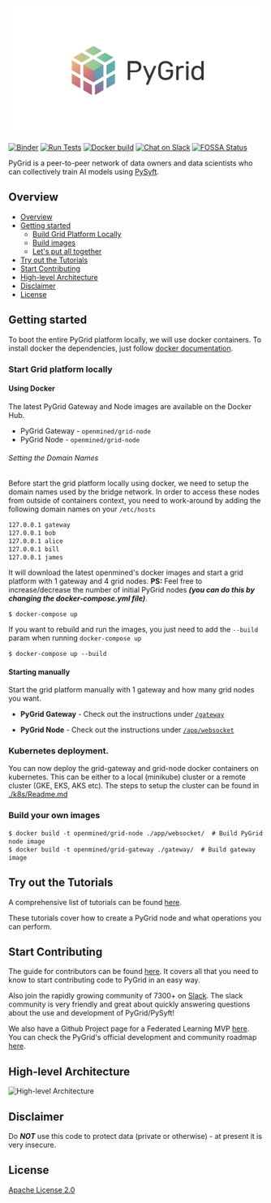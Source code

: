 ![PyGrid logo](https://raw.githubusercontent.com/OpenMined/design-assets/master/logos/PyGrid/horizontal-primary-trans.png)

[![Binder](https://mybinder.org/badge.svg)](https://mybinder.org/v2/gh/OpenMined/PyGrid/dev) [![Run Tests](https://github.com/OpenMined/PyGrid/workflows/Run%20tests/badge.svg?branch=dev)](https://github.com/OpenMined/PyGrid/actions?query=workflow%3A%22Run+tests%22) [![Docker build](https://github.com/OpenMined/PyGrid/workflows/Docker%20build/badge.svg)](https://github.com/OpenMined/PyGrid/actions?query=workflow%3A%22Docker+build%22) [![Chat on Slack](https://img.shields.io/badge/chat-on%20slack-7A5979.svg)](https://openmined.slack.com/messages/team_pysyft) [![FOSSA Status](https://camo.githubusercontent.com/c0cb82174c3eb8fcbb00a46eb237556f63b36804/68747470733a2f2f6170702e666f7373612e696f2f6170692f70726f6a656374732f6769742532426769746875622e636f6d2532466d6174746865772d6d6361746565722532465079537966742e7376673f747970653d736d616c6c)](https://app.fossa.io/projects/git%2Bgithub.com%2Fmatthew-mcateer%2FPySyft?ref=badge_small)

PyGrid is a peer-to-peer network of data owners and data scientists who can collectively train AI models using [PySyft](https://github.com/OpenMined/PySyft/).


## Overview
- [Overview](#overview)
- [Getting started](#getting-started)
    - [Build Grid Platform Locally](#start-grid-platform-locally)
    - [Build images](#build-images)
    - [Let's put all together](#lets-put-all-together)
- [Try out the Tutorials](#try-out-the-tutorials)
- [Start Contributing](#start-contributing)
- [High-level Architecture](#high-level-architecture)
- [Disclaimer](#disclaimer)
- [License](#license)


## Getting started
To boot the entire PyGrid platform locally, we will use docker containers.
To install docker the dependencies, just follow [docker documentation](https://docs.docker.com/install/).

### Start Grid platform locally

#### Using Docker

The latest PyGrid Gateway and Node images are available on the Docker Hub.
- PyGrid Gateway - `openmined/grid-node`
- PyGrid Node - `openmined/grid-node`

###### Setting the Domain Names

Before start the grid platform locally using docker, we need to setup the domain names used by the bridge network. In order to access these nodes from outside of containers context, you need to work-around by adding the following domain names on your `/etc/hosts`
```
127.0.0.1 gateway
127.0.0.1 bob
127.0.0.1 alice
127.0.0.1 bill
127.0.0.1 james
```


It will download the latest openmined's docker images and start a grid platform with 1 gateway and 4 grid nodes.
**PS:** Feel free to increase/decrease the number of initial PyGrid nodes ***(you can do this by changing the docker-compose.yml file)***.
```
$ docker-compose up
```
If you want to rebuild and run the images, you just need to add the `--build` param when running `docker-compose up`
```
$ docker-compose up --build
```


#### Starting manually
Start the grid platform manually with 1 gateway and how many grid nodes you want.  

- **PyGrid Gateway** - Check out the instructions under [`/gateway`](./gateway)

- **PyGrid Node** - Check out the instructions under [`/app/websocket`](./app/websocket)

### Kubernetes deployment.
You can now deploy the grid-gateway and grid-node docker containers on kubernetes. This can be either to a local (minikube) cluster or a remote cluster (GKE, EKS, AKS etc). The steps to setup the cluster can be found in [./k8s/Readme.md](https://github.com/OpenMined/PyGrid/tree/dev/k8s)

### Build your own images
```
$ docker build -t openmined/grid-node ./app/websocket/  # Build PyGrid node image
$ docker build -t openmined/grid-gateway ./gateway/  # Build gateway image
```

## Try out the Tutorials
A comprehensive list of tutorials can be found [here](https://github.com/OpenMined/PySyft/tree/master/examples/tutorials/grid).

These tutorials cover how to create a PyGrid node and what operations you can perform.

## Start Contributing
The guide for contributors can be found [here](https://github.com/OpenMined/PyGrid/tree/dev/CONTRIBUTING.md). It covers all that you need to know to start contributing code to PyGrid in an easy way.

Also join the rapidly growing community of 7300+ on [Slack](http://slack.openmined.org). The slack community is very friendly and great about quickly answering questions about the use and development of PyGrid/PySyft!

We also have a Github Project page for a Federated Learning MVP [here](https://github.com/orgs/OpenMined/projects/13).  
You can check the PyGrid's official development and community roadmap [here](https://github.com/OpenMined/Roadmap/tree/master/pygrid_team).

## High-level Architecture

![High-level Architecture](https://raw.githubusercontent.com/OpenMined/PyGrid/dev/art/PyGrid-Arch.png)


## Disclaimer
Do ***NOT*** use this code to protect data (private or otherwise) - at present it is very insecure.

## License

[Apache License 2.0](https://github.com/OpenMined/PyGrid/blob/dev/LICENSE)
